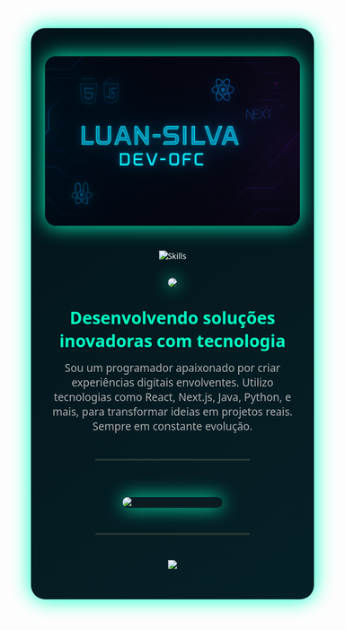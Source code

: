 <div id="particles-js" style="position: absolute; width: 100%; height: 100%; top: 0; left: 0; z-index: -1;"></div>

<div align="center" style="background: linear-gradient(145deg, #031319, #062027); padding: 50px 25px; border-radius: 25px; color: white; font-family: 'Segoe UI', sans-serif; max-width: 950px; margin: auto; box-shadow: 0 0 35px #00ffc3; transition: all 0.3s ease-in-out;">

  <img src="https://github.com/luan-Silva-Dev-0fc/luan-Silva-Dev-0fc/blob/main/banner.png?raw=true" alt="Banner" style="margin-bottom: 40px; border-radius: 20px; box-shadow: 0 0 35px #00ffc3;" />

  <div style="margin-bottom: 30px;">
    <img src="https://skillicons.dev/icons?i=html,css,js,react,nextjs,php,python,java&theme=light&perline=8" alt="Skills" />
  </div>

  <img src="https://raw.githubusercontent.com/luan-Silva-Dev-0fc/luan-Silva-Dev-0fc/main/mini-game.gif" width="320" style="border-radius: 22px; box-shadow: 0 0 28px #00ffc3;" />

  <h2 style="font-size: 30px; margin: 30px 0 15px; color: #00ffc3;">Desenvolvendo soluções inovadoras com tecnologia</h2>

  <p style="font-size: 19px; color: #B0B0B0; max-width: 720px; margin: auto;">
    Sou um programador apaixonado por criar experiências digitais envolventes. Utilizo tecnologias como React, Next.js, Java, Python, e mais, para transformar ideias em projetos reais. Sempre em constante evolução.
  </p>

  <hr style="border: 1px solid #3A5040; width: 60%; margin: 45px auto;" />

  <a href="https://github.com/luan-Silva-Dev-0fc" target="_blank">
    <img src="https://github-readme-stats.vercel.app/api/top-langs/?username=luan-Silva-Dev-0fc&langs_count=10&layout=compact&theme=dark&title_color=00ffc3&text_color=B0B0B0&bg_color=031319&border_color=00ffc3&card_width=500&border_radius=15&hide_title=true" alt="Linguagens mais usadas" style="margin-top: 20px; border-radius: 18px; box-shadow: 0 0 32px #00ffc3;" />
  </a>

  <hr style="border: 1px solid #3A5040; width: 60%; margin: 45px auto;" />

  <img src="https://readme-typing-svg.herokuapp.com?font=Fira+Code&weight=500&size=22&pause=1000&color=00FFC3&center=true&vCenter=true&width=460&lines=Codando+soluções+inovadoras...;Aprendendo+constantemente...;Construindo+futuro+em+tecnologia." />

</div>

